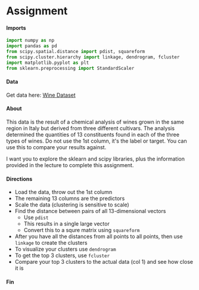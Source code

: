 # Assignment

#### Imports

```python
import numpy as np
import pandas as pd
from scipy.spatial.distance import pdist, squareform
from scipy.cluster.hierarchy import linkage, dendrogram, fcluster
import matplotlib.pyplot as plt
from sklearn.preprocessing import StandardScaler
```

#### Data

Get data here: [Wine Dataset](https://archive.ics.uci.edu/ml/datasets/wine)

#### About

This data is the result of a chemical analysis of wines grown in the same region in Italy but derived from three different cultivars. The analysis determined the quantities of 13 constituents found in each of the three types of wines. Do not use the 1st column, it's the label or target. You can use this to compare your results against.

I want you to explore the sklearn and scipy libraries, plus the information provided in the lecture to complete this assignment.

#### Directions

- Load the data, throw out the 1st column
- The remaining 13 columns are the predictors
- Scale the data (clustering is sensitive to scale)
- Find the distance between pairs of all 13-dimensional vectors
  - Use `pdist`
  - This results in a single large vector
  - Convert this to a squre matrix using `squareform`
- After you have all the distances from all points to all points, then use `linkage` to create the clusters
- To visualize your clusters use `dendrogram`
- To get the top 3 clusters, use `fcluster`
- Compare your top 3 clusters to the actual data (col 1) and see how close it is

#### Fin

